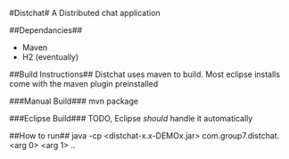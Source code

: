 #Distchat#
A Distributed chat application

##Dependancies##
- Maven
- H2 (eventually)

##Build Instructions##
Distchat uses maven to build. Most eclipse installs come with the maven plugin preinstalled

###Manual Build###
    mvn package

###Eclipse Build###
TODO, Eclipse *should* handle it automatically

##How to run##
    java -cp <distchat-x.x-DEMOx.jar> com.group7.distchat.<className> <arg 0> <arg 1> .. <arg n>
